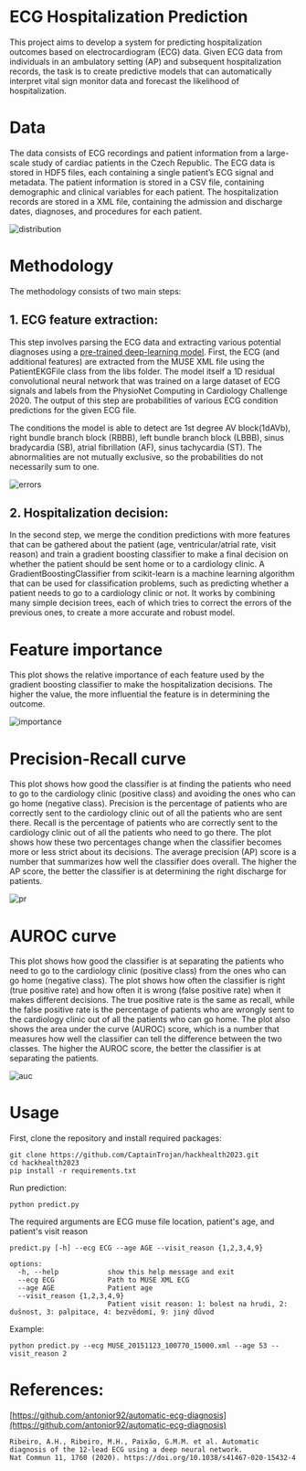 # ECG Hospitalization Prediction
This project aims to develop a system for predicting hospitalization outcomes based on electrocardiogram (ECG) data. Given ECG data from individuals in an ambulatory setting (AP) and subsequent hospitalization records, the task is to create predictive models that can automatically interpret vital sign monitor data and forecast the likelihood of hospitalization.

# Data
The data consists of ECG recordings and patient information from a large-scale study of cardiac patients in the Czech Republic. The ECG data is stored in HDF5 files, each containing a single patient’s ECG signal and metadata. The patient information is stored in a CSV file, containing demographic and clinical variables for each patient. The hospitalization records are stored in a XML file, containing the admission and discharge dates, diagnoses, and procedures for each patient.

![distribution](images/classdistribution.png)

# Methodology
The methodology consists of two main steps:

## 1. ECG feature extraction: 
This step involves parsing the ECG data and extracting various potential diagnoses using a [pre-trained deep-learning model](https://github.com/antonior92/automatic-ecg-diagnosis). First, the ECG (and additional features) are extracted from the MUSE XML file using the PatientEKGFile class from the libs folder. The model itself a 1D residual convolutional neural network that was trained on a large dataset of ECG signals and labels from the PhysioNet Computing in Cardiology Challenge 2020. The output of this step are probabilities of various ECG condition predictions for the given ECG file.

The conditions the model is able to detect are 1st degree AV block(1dAVb), right bundle branch block (RBBB), left bundle branch block (LBBB), sinus bradycardia (SB), atrial fibrillation (AF), sinus tachycardia (ST). The abnormalities are not mutually exclusive, so the probabilities do not necessarily sum to one.

![errors](https://camo.githubusercontent.com/82fe7bb33a21311b640828e839aa8030a155143a93d4adf9ed4fd67f736b4a51/68747470733a2f2f6d656469612e737072696e6765726e61747572652e636f6d2f66756c6c2f737072696e6765722d7374617469632f696d6167652f61727425334131302e313033382532467334313436372d3032302d31353433322d342f4d656469614f626a656374732f34313436375f323032305f31353433325f466967315f48544d4c2e706e673f61733d77656270)

## 2. Hospitalization decision: 

In the second step, we merge the condition predictions with more features that can be gathered about the patient (age, ventricular/atrial rate, visit reason) and train a gradient boosting classifier to make a final decision on whether the patient should be sent home or to a cardiology clinic. A GradientBoostingClassifier from scikit-learn is a machine learning algorithm that can be used for classification problems, such as predicting whether a patient needs to go to a cardiology clinic or not. It works by combining many simple decision trees, each of which tries to correct the errors of the previous ones, to create a more accurate and robust model. 

# Feature importance
This plot shows the relative importance of each feature used by the gradient boosting classifier to make the hospitalization decisions. The higher the value, the more influential the feature is in determining the outcome. 

![importance](images/featimport.png)

# Precision-Recall curve
This plot shows how good the classifier is at finding the patients who need to go to the cardiology clinic (positive class) and avoiding the ones who can go home (negative class). Precision is the percentage of patients who are correctly sent to the cardiology clinic out of all the patients who are sent there. Recall is the percentage of patients who are correctly sent to the cardiology clinic out of all the patients who need to go there. The plot shows how these two percentages change when the classifier becomes more or less strict about its decisions. The average precision (AP) score is a number that summarizes how well the classifier does overall. The higher the AP score, the better the classifier is at determining the right discharge for patients.

![pr](images/pr.png)

# AUROC curve
This plot shows how good the classifier is at separating the patients who need to go to the cardiology clinic (positive class) from the ones who can go home (negative class). The plot shows how often the classifier is right (true positive rate) and how often it is wrong (false positive rate) when it makes different decisions. The true positive rate is the same as recall, while the false positive rate is the percentage of patients who are wrongly sent to the cardiology clinic out of all the patients who can go home. The plot also shows the area under the curve (AUROC) score, which is a number that measures how well the classifier can tell the difference between the two classes. The higher the AUROC score, the better the classifier is at separating the patients.

![auc](images/auroc.png)

# Usage
First, clone the repository and install required packages:

```
git clone https://github.com/CaptainTrojan/hackhealth2023.git
cd hackhealth2023
pip install -r requirements.txt
```

Run prediction:
```
python predict.py
```

The required arguments are ECG muse file location, patient's age, and patient's visit reason
```
predict.py [-h] --ecg ECG --age AGE --visit_reason {1,2,3,4,9}

options:
  -h, --help            show this help message and exit
  --ecg ECG             Path to MUSE XML ECG
  --age AGE             Patient age
  --visit_reason {1,2,3,4,9}
                        Patient visit reason: 1: bolest na hrudi, 2: dušnost, 3: palpitace, 4: bezvědomí, 9: jiný důvod
```

Example:

```
python predict.py --ecg MUSE_20151123_100770_15000.xml --age 53 --visit_reason 2
```

# References:

[https://github.com/antonior92/automatic-ecg-diagnosis](https://github.com/antonior92/automatic-ecg-diagnosis)
```
Ribeiro, A.H., Ribeiro, M.H., Paixão, G.M.M. et al. Automatic diagnosis of the 12-lead ECG using a deep neural network.
Nat Commun 11, 1760 (2020). https://doi.org/10.1038/s41467-020-15432-4
```

